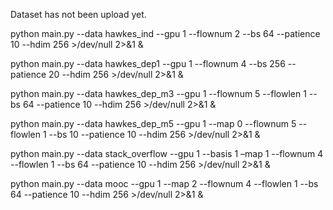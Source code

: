
Dataset has not been upload yet.

python main.py   --data hawkes_ind  --gpu 1 --flownum 2 --bs 64 --patience 10 --hdim 256 >/dev/null 2>&1 &

python main.py   --data hawkes_dep1  --gpu 1 --flownum 4  --bs 256 --patience 20 --hdim 256 >/dev/null 2>&1 &

python main.py   --data hawkes_dep_m3  --gpu 1 --flownum 5 --flowlen 1  --bs 64 --patience 10 --hdim 256 >/dev/null 2>&1 &

python main.py --data hawkes_dep_m5   --gpu 1  --map 0 --flownum 5 --flowlen 1  --bs 10 --patience 10 --hdim 256 >/dev/null 2>&1 &

python main.py  --data stack_overflow   --gpu 1 --basis 1 –map 1 --flownum 4 --flowlen 1  --bs 64 --patience 10 --hdim 256 >/dev/null 2>&1 &

python main.py  --data mooc --gpu 1 --map 2 --flownum 4 --flowlen 1  --bs 64 --patience 10 --hdim 256 >/dev/null 2>&1 &


